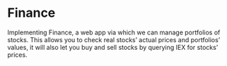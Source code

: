 # Finance
Implementing Finance, a web app via which we can manage portfolios of stocks. This allows you to check real stocks’ actual prices and portfolios’ values, it will also let you buy and sell stocks by querying IEX for stocks’ prices.
